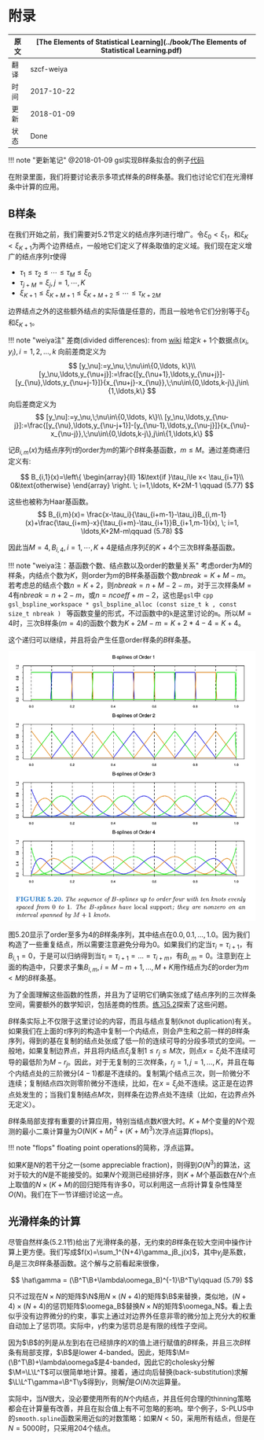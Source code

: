 # 附录

| 原文   | [The Elements of Statistical Learning](../book/The Elements of Statistical Learning.pdf) |
| ---- | ---------------------------------------- |
| 翻译   | szcf-weiya                               |
| 时间   | 2017-10-22                    |
| 更新 |2018-01-09|
| 状态 | Done |

!!! note "更新笔记"
    @2018-01-09 gsl实现B样条拟合的例子[代码](https://github.com/szcf-weiya/ESL-CN/blob/master/docs/notes/BS/ex_bs.cpp)

在附录里面，我们将要讨论表示多项式样条的$B$样条基。我们也讨论它们在光滑样条中计算的应用。

## B样条

在我们开始之前，我们需要对5.2节定义的结点序列进行增广。令$\xi_0<\xi_1$，和$\xi_K<\xi_{K+1}$为两个边界结点，一般地它们定义了样条取值的定义域。我们现在定义增广的结点序列$\tau$使得

- $\tau_1\le \tau_2\le \cdots\le \tau_M\le \xi_0$
- $\tau_{j+M}=\xi_j,j=1,\cdots,K$
- $\xi_{K+1}\le \xi_{K+M+1}\le \xi_{K+M+2}\le \cdots\le \tau_{K+2M}$

边界结点之外的这些额外结点的实际值是任意的，而且一般地令它们分别等于$\xi_0$和$\xi_{K+1}$。

!!! note "weiya注"
    差商(divided differences): from [wiki](https://en.wikipedia.org/wiki/Divided_differences)
    给定$k+1$个数据点$(x_i,y_i),i=1,2,\ldots,k$
    向前差商定义为
    $$
    [y_\nu]:=y_\nu,\;\nu\in\{0,\ldots, k\}\\
    [y_\nu,\ldots,y_{\nu+j}]:=\frac{[y_{\nu+1},\ldots,y_{\nu+j}]-[y_{\nu},\ldots,y_{\nu+j-1}]}{x_{\nu+j}-x_{\nu}},\;\nu\in\{0,\ldots,k-j\},j\in\{1,\ldots,k\}
    $$
    向后差商定义为
    $$
    [y_\nu]:=y_\nu,\;\nu\in\{0,\ldots, k\}\\
    [y_\nu,\ldots,y_{\nu-j}]:=\frac{[y_{\nu},\ldots,y_{\nu-j+1}]-[y_{\nu-1},\ldots,y_{\nu-j}]}{x_{\nu}-x_{\nu-j}},\;\nu\in\{0,\ldots,k-j\},j\in\{1,\ldots,k\}
    $$

记$B_{i,m}(x)$为结点序列$\tau$的order为$m$的第$i$个$B$样条基函数，$m\le M$。通过差商递归定义有:

$$
B_{i,1}(x)=\left\{
  \begin{array}{ll}
  1&\text{if }\tau_i\le x< \tau_{i+1}\\
  0&\text{otherwise}
  \end{array}
  \right.
  \;
  i=1,\ldots, K+2M-1
  \qquad (5.77)
$$

这些也被称为Haar基函数。
$$
B_{i,m}(x)= \frac{x-\tau_i}{\tau_{i+m-1}-\tau_i}B_{i,m-1}(x)+\frac{\tau_{i+m}-x}{\tau_{i+m}-\tau_{i+1}}B_{i+1,m-1}(x), \; i=1, \ldots,K+2M-m\qquad (5.78)
$$

因此当$M=4,B_{i,4},i=1,\cdots,K+4$是结点序列$\xi$的$K+4$个三次B样条基函数。

!!! note "weiya注：基函数个数、结点数以及order的数量关系"
    考虑order为$M$的样条，内结点个数为$K$，则order为$m$的B样条基函数个数$nbreak = K+M-m$。若考虑总的结点个数$n = K+2$，则$nbreak = n+M-2-m$，对于三次样条$M=4$有$nbreak=n+2-m$，或$n=ncoeff+m-2$，这也是`gsl`中
    ```cpp
    gsl_bspline_workspace * gsl_bspline_alloc (const size_t k , const size_t nbreak )
    ```
    等函数变量的形式，不过函数中的`k`是这里讨论的`m`。所以$M=4$时，三次B样条($m=4$)的函数个数为$K+2M-m=K+2*4-4=K+4$。

这个递归可以继续，并且将会产生任意order样条的$B$样条基。

![](../img/05/fig5.20.png)

图5.20显示了order至多为4的$B$样条序列，其中结点在$0.0,0.1,\ldots, 1.0$。因为我们构造了一些重复结点，所以需要注意避免分母为0。如果我们约定当$\tau_i=\tau_{i+1}$，有$B_{i,1}=0$，于是可以归纳得到当$\tau_i=\tau_{i+1}=\ldots=\tau_{i+m}$，有$B_{i,m}=0$。注意到在上面的构造中，只要求子集$B_{i,m},i=M-m+1,\ldots, M+K$用作结点为$\xi$的order为$m<M$的$B$样条基。

为了全面理解这些函数的性质，并且为了证明它们确实张成了结点序列的三次样条空间，需要额外的数学知识，包括差商的性质。[练习5.2](https://github.com/szcf-weiya/ESL-CN/issues/66)探索了这些问题。

$B$样条实际上不仅限于这里讨论的内容，而且与结点复制(knot duplication)有关。如果我们在上面的$\tau$序列的构造中复制一个内结点，则会产生和之前一样的$B$样条序列，得到的基在复制的结点处张成了低一阶的连续可导的分段多项式的空间。一般地，如果复制边界点，并且将内结点$\xi_j$复制$1\le r_j\le M$次，则点$x=\xi_j$处不连续可导的最低阶为$M-r_j$。因此，对于无复制的三次样条，$r_j=1,j=1,\ldots,K$，并且在每个内结点处的三阶微分($4-1$)都是不连续的。复制第$j$个结点三次，则一阶微分不连续；复制结点四次则零阶微分不连续，比如，在$x=\xi_j$处不连续。这正是在边界点处发生的；当我们复制结点$M$次，则样条在边界点处不连续（比如，在边界点外无定义）。

$B$样条局部支撑有重要的计算应用，特别当结点数$K$很大时。$K+M$个变量的$N$个观测的最小二乘计算量为$O(N(K+M)^2+(K+M)^3)$次浮点运算(flops)。

!!! note "flops"
    floating point operations的简称，浮点运算。

如果$K$是$N$的若干分之一(some appreciable fraction)，则得到$O(N^3)$的算法，这对于较大的$N$是不能接受的。如果$N$个观测已经排好序，则$K+M$个基函数在$N$个点上取值的$N\times (K+M)$的回归矩阵有许多0，可以利用这一点将计算复杂性降至$O(N)$。我们在下一节详细讨论这一点。

## 光滑样条的计算

尽管自然样条(5.2.1节)给出了光滑样条的基，无约束的$B$样条在较大空间中操作计算上更方便。我们写成$f(x)=\sum_1^{N+4}\gamma_jB_j(x)$，其中$\gamma_j$是系数，$B_j$是三次$B$样条基函数。这个解与之前看起来很像，

$$
\hat\gamma = (\B^T\B+\lambda\oomega_B)^{-1}\B^T\y\qquad (5.79)
$$

只不过现在$N\times N$的矩阵$\N$用$N\times(N+4)$的矩阵$\B$来替换，类似地，$(N+4)\times (N+4)$的惩罚矩阵$\oomega_B$替换$N\times N$的矩阵$\oomega_N$。看上去似乎没有边界微分的约束，事实上通过对边界外任意非零的微分加上充分大的权重自动加上了惩罚项。实际中，$\hat\gamma$约束为惩罚总是有限的线性子空间。

因为$\B$的列是从左到右在已经排序的$X$的值上进行赋值的$B$样条，并且三次$B$样条有局部支撑，$\B$是lower 4-banded。因此，矩阵$\M=(\B^T\B)+\lambda\oomega$是4-banded，因此它的cholesky分解$\M=\L\L^T$可以很简单地计算。接着，通过向后替换(back-substitution)求解$\L\L^T\gamma=\B^T\y$得到$\gamma$，则解$\hat f$是$O(N)$次运算量。

实际中，当$N$很大，没必要使用所有的$N$个内结点，并且任何合理的thinning策略都会在计算量有改善，并且在拟合值上有不可忽略的影响。举个例子，S-PLUS中的`smooth.spline`函数采用近似的对数策略：如果$N < 50$，采用所有结点，但是在$N=5000$时，只采用204个结点。
